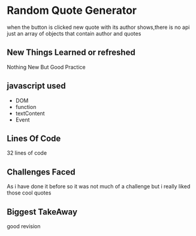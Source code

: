 # Random Quote Generator
when the button is clicked new quote with its author shows,there is no api just an array of objects that contain author and quotes

## New Things Learned or refreshed
Nothing New But Good Practice

## javascript used
- DOM
- function
- textContent
- Event


## Lines Of Code
32 lines of code

## Challenges Faced
As i have done it before so it was not much of a challenge but i really liked those cool quotes

## Biggest TakeAway
good revision